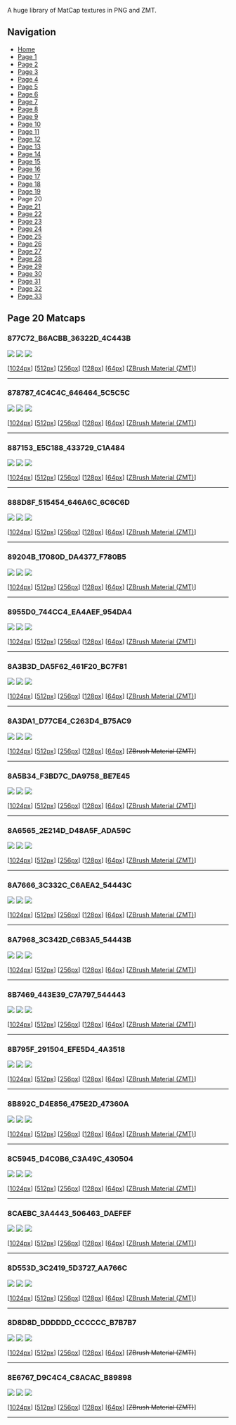 A huge library of MatCap textures in PNG and ZMT.


## Navigation
* [Home](/)
* [Page 1](PAGE-1.md)
* [Page 2](PAGE-2.md)
* [Page 3](PAGE-3.md)
* [Page 4](PAGE-4.md)
* [Page 5](PAGE-5.md)
* [Page 6](PAGE-6.md)
* [Page 7](PAGE-7.md)
* [Page 8](PAGE-8.md)
* [Page 9](PAGE-9.md)
* [Page 10](PAGE-10.md)
* [Page 11](PAGE-11.md)
* [Page 12](PAGE-12.md)
* [Page 13](PAGE-13.md)
* [Page 14](PAGE-14.md)
* [Page 15](PAGE-15.md)
* [Page 16](PAGE-16.md)
* [Page 17](PAGE-17.md)
* [Page 18](PAGE-18.md)
* [Page 19](PAGE-19.md)
* Page 20
* [Page 21](PAGE-21.md)
* [Page 22](PAGE-22.md)
* [Page 23](PAGE-23.md)
* [Page 24](PAGE-24.md)
* [Page 25](PAGE-25.md)
* [Page 26](PAGE-26.md)
* [Page 27](PAGE-27.md)
* [Page 28](PAGE-28.md)
* [Page 29](PAGE-29.md)
* [Page 30](PAGE-30.md)
* [Page 31](PAGE-31.md)
* [Page 32](PAGE-32.md)
* [Page 33](PAGE-33.md)
## Page 20 Matcaps
### 877C72_B6ACBB_36322D_4C443B
![](preview/877C72_B6ACBB_36322D_4C443B-preview.png)
![](thumbnail/877C72_B6ACBB_36322D_4C443B.jpg)
![](palette/877C72_B6ACBB_36322D_4C443B-palette.png)

[[1024px](https://github.com/nidorx/matcaps/raw/master/1024/877C72_B6ACBB_36322D_4C443B.png)]
[[512px](https://github.com/nidorx/matcaps/raw/master/512/877C72_B6ACBB_36322D_4C443B-512px.png)]
[[256px](https://github.com/nidorx/matcaps/raw/master/256/877C72_B6ACBB_36322D_4C443B-256px.png)]
[[128px](https://github.com/nidorx/matcaps/raw/master/128/877C72_B6ACBB_36322D_4C443B-128px.png)]
[[64px](https://github.com/nidorx/matcaps/raw/master/64/877C72_B6ACBB_36322D_4C443B-64px.png)]
[[ZBrush Material (ZMT)](https://github.com/nidorx/matcaps/raw/master/zmt/877C72_B6ACBB_36322D_4C443B.zmt)]

---
### 878787_4C4C4C_646464_5C5C5C
![](preview/878787_4C4C4C_646464_5C5C5C-preview.png)
![](thumbnail/878787_4C4C4C_646464_5C5C5C.jpg)
![](palette/878787_4C4C4C_646464_5C5C5C-palette.png)

[[1024px](https://github.com/nidorx/matcaps/raw/master/1024/878787_4C4C4C_646464_5C5C5C.png)]
[[512px](https://github.com/nidorx/matcaps/raw/master/512/878787_4C4C4C_646464_5C5C5C-512px.png)]
[[256px](https://github.com/nidorx/matcaps/raw/master/256/878787_4C4C4C_646464_5C5C5C-256px.png)]
[[128px](https://github.com/nidorx/matcaps/raw/master/128/878787_4C4C4C_646464_5C5C5C-128px.png)]
[[64px](https://github.com/nidorx/matcaps/raw/master/64/878787_4C4C4C_646464_5C5C5C-64px.png)]
[[ZBrush Material (ZMT)](https://github.com/nidorx/matcaps/raw/master/zmt/878787_4C4C4C_646464_5C5C5C.zmt)]

---
### 887153_E5C188_433729_C1A484
![](preview/887153_E5C188_433729_C1A484-preview.png)
![](thumbnail/887153_E5C188_433729_C1A484.jpg)
![](palette/887153_E5C188_433729_C1A484-palette.png)

[[1024px](https://github.com/nidorx/matcaps/raw/master/1024/887153_E5C188_433729_C1A484.png)]
[[512px](https://github.com/nidorx/matcaps/raw/master/512/887153_E5C188_433729_C1A484-512px.png)]
[[256px](https://github.com/nidorx/matcaps/raw/master/256/887153_E5C188_433729_C1A484-256px.png)]
[[128px](https://github.com/nidorx/matcaps/raw/master/128/887153_E5C188_433729_C1A484-128px.png)]
[[64px](https://github.com/nidorx/matcaps/raw/master/64/887153_E5C188_433729_C1A484-64px.png)]
[[ZBrush Material (ZMT)](https://github.com/nidorx/matcaps/raw/master/zmt/887153_E5C188_433729_C1A484.zmt)]

---
### 888D8F_515454_646A6C_6C6C6D
![](preview/888D8F_515454_646A6C_6C6C6D-preview.png)
![](thumbnail/888D8F_515454_646A6C_6C6C6D.jpg)
![](palette/888D8F_515454_646A6C_6C6C6D-palette.png)

[[1024px](https://github.com/nidorx/matcaps/raw/master/1024/888D8F_515454_646A6C_6C6C6D.png)]
[[512px](https://github.com/nidorx/matcaps/raw/master/512/888D8F_515454_646A6C_6C6C6D-512px.png)]
[[256px](https://github.com/nidorx/matcaps/raw/master/256/888D8F_515454_646A6C_6C6C6D-256px.png)]
[[128px](https://github.com/nidorx/matcaps/raw/master/128/888D8F_515454_646A6C_6C6C6D-128px.png)]
[[64px](https://github.com/nidorx/matcaps/raw/master/64/888D8F_515454_646A6C_6C6C6D-64px.png)]
[[ZBrush Material (ZMT)](https://github.com/nidorx/matcaps/raw/master/zmt/888D8F_515454_646A6C_6C6C6D.zmt)]

---
### 89204B_17080D_DA4377_F780B5
![](preview/89204B_17080D_DA4377_F780B5-preview.png)
![](thumbnail/89204B_17080D_DA4377_F780B5.jpg)
![](palette/89204B_17080D_DA4377_F780B5-palette.png)

[[1024px](https://github.com/nidorx/matcaps/raw/master/1024/89204B_17080D_DA4377_F780B5.png)]
[[512px](https://github.com/nidorx/matcaps/raw/master/512/89204B_17080D_DA4377_F780B5-512px.png)]
[[256px](https://github.com/nidorx/matcaps/raw/master/256/89204B_17080D_DA4377_F780B5-256px.png)]
[[128px](https://github.com/nidorx/matcaps/raw/master/128/89204B_17080D_DA4377_F780B5-128px.png)]
[[64px](https://github.com/nidorx/matcaps/raw/master/64/89204B_17080D_DA4377_F780B5-64px.png)]
[[ZBrush Material (ZMT)](https://github.com/nidorx/matcaps/raw/master/zmt/89204B_17080D_DA4377_F780B5.zmt)]

---
### 8955D0_744CC4_EA4AEF_954DA4
![](preview/8955D0_744CC4_EA4AEF_954DA4-preview.png)
![](thumbnail/8955D0_744CC4_EA4AEF_954DA4.jpg)
![](palette/8955D0_744CC4_EA4AEF_954DA4-palette.png)

[[1024px](https://github.com/nidorx/matcaps/raw/master/1024/8955D0_744CC4_EA4AEF_954DA4.png)]
[[512px](https://github.com/nidorx/matcaps/raw/master/512/8955D0_744CC4_EA4AEF_954DA4-512px.png)]
[[256px](https://github.com/nidorx/matcaps/raw/master/256/8955D0_744CC4_EA4AEF_954DA4-256px.png)]
[[128px](https://github.com/nidorx/matcaps/raw/master/128/8955D0_744CC4_EA4AEF_954DA4-128px.png)]
[[64px](https://github.com/nidorx/matcaps/raw/master/64/8955D0_744CC4_EA4AEF_954DA4-64px.png)]
[[ZBrush Material (ZMT)](https://github.com/nidorx/matcaps/raw/master/zmt/8955D0_744CC4_EA4AEF_954DA4.zmt)]

---
### 8A3B3D_DA5F62_461F20_BC7F81
![](preview/8A3B3D_DA5F62_461F20_BC7F81-preview.png)
![](thumbnail/8A3B3D_DA5F62_461F20_BC7F81.jpg)
![](palette/8A3B3D_DA5F62_461F20_BC7F81-palette.png)

[[1024px](https://github.com/nidorx/matcaps/raw/master/1024/8A3B3D_DA5F62_461F20_BC7F81.png)]
[[512px](https://github.com/nidorx/matcaps/raw/master/512/8A3B3D_DA5F62_461F20_BC7F81-512px.png)]
[[256px](https://github.com/nidorx/matcaps/raw/master/256/8A3B3D_DA5F62_461F20_BC7F81-256px.png)]
[[128px](https://github.com/nidorx/matcaps/raw/master/128/8A3B3D_DA5F62_461F20_BC7F81-128px.png)]
[[64px](https://github.com/nidorx/matcaps/raw/master/64/8A3B3D_DA5F62_461F20_BC7F81-64px.png)]
[[ZBrush Material (ZMT)](https://github.com/nidorx/matcaps/raw/master/zmt/8A3B3D_DA5F62_461F20_BC7F81.zmt)]

---
### 8A3DA1_D77CE4_C263D4_B75AC9
![](preview/8A3DA1_D77CE4_C263D4_B75AC9-preview.png)
![](thumbnail/8A3DA1_D77CE4_C263D4_B75AC9.jpg)
![](palette/8A3DA1_D77CE4_C263D4_B75AC9-palette.png)

[[1024px](https://github.com/nidorx/matcaps/raw/master/1024/8A3DA1_D77CE4_C263D4_B75AC9.png)]
[[512px](https://github.com/nidorx/matcaps/raw/master/512/8A3DA1_D77CE4_C263D4_B75AC9-512px.png)]
[[256px](https://github.com/nidorx/matcaps/raw/master/256/8A3DA1_D77CE4_C263D4_B75AC9-256px.png)]
[[128px](https://github.com/nidorx/matcaps/raw/master/128/8A3DA1_D77CE4_C263D4_B75AC9-128px.png)]
[[64px](https://github.com/nidorx/matcaps/raw/master/64/8A3DA1_D77CE4_C263D4_B75AC9-64px.png)]
[~~ZBrush Material (ZMT)~~]

---
### 8A5B34_F3BD7C_DA9758_BE7E45
![](preview/8A5B34_F3BD7C_DA9758_BE7E45-preview.png)
![](thumbnail/8A5B34_F3BD7C_DA9758_BE7E45.jpg)
![](palette/8A5B34_F3BD7C_DA9758_BE7E45-palette.png)

[[1024px](https://github.com/nidorx/matcaps/raw/master/1024/8A5B34_F3BD7C_DA9758_BE7E45.png)]
[[512px](https://github.com/nidorx/matcaps/raw/master/512/8A5B34_F3BD7C_DA9758_BE7E45-512px.png)]
[[256px](https://github.com/nidorx/matcaps/raw/master/256/8A5B34_F3BD7C_DA9758_BE7E45-256px.png)]
[[128px](https://github.com/nidorx/matcaps/raw/master/128/8A5B34_F3BD7C_DA9758_BE7E45-128px.png)]
[[64px](https://github.com/nidorx/matcaps/raw/master/64/8A5B34_F3BD7C_DA9758_BE7E45-64px.png)]
[[ZBrush Material (ZMT)](https://github.com/nidorx/matcaps/raw/master/zmt/8A5B34_F3BD7C_DA9758_BE7E45.zmt)]

---
### 8A6565_2E214D_D48A5F_ADA59C
![](preview/8A6565_2E214D_D48A5F_ADA59C-preview.png)
![](thumbnail/8A6565_2E214D_D48A5F_ADA59C.jpg)
![](palette/8A6565_2E214D_D48A5F_ADA59C-palette.png)

[[1024px](https://github.com/nidorx/matcaps/raw/master/1024/8A6565_2E214D_D48A5F_ADA59C.png)]
[[512px](https://github.com/nidorx/matcaps/raw/master/512/8A6565_2E214D_D48A5F_ADA59C-512px.png)]
[[256px](https://github.com/nidorx/matcaps/raw/master/256/8A6565_2E214D_D48A5F_ADA59C-256px.png)]
[[128px](https://github.com/nidorx/matcaps/raw/master/128/8A6565_2E214D_D48A5F_ADA59C-128px.png)]
[[64px](https://github.com/nidorx/matcaps/raw/master/64/8A6565_2E214D_D48A5F_ADA59C-64px.png)]
[[ZBrush Material (ZMT)](https://github.com/nidorx/matcaps/raw/master/zmt/8A6565_2E214D_D48A5F_ADA59C.zmt)]

---
### 8A7666_3C332C_C6AEA2_54443C
![](preview/8A7666_3C332C_C6AEA2_54443C-preview.png)
![](thumbnail/8A7666_3C332C_C6AEA2_54443C.jpg)
![](palette/8A7666_3C332C_C6AEA2_54443C-palette.png)

[[1024px](https://github.com/nidorx/matcaps/raw/master/1024/8A7666_3C332C_C6AEA2_54443C.png)]
[[512px](https://github.com/nidorx/matcaps/raw/master/512/8A7666_3C332C_C6AEA2_54443C-512px.png)]
[[256px](https://github.com/nidorx/matcaps/raw/master/256/8A7666_3C332C_C6AEA2_54443C-256px.png)]
[[128px](https://github.com/nidorx/matcaps/raw/master/128/8A7666_3C332C_C6AEA2_54443C-128px.png)]
[[64px](https://github.com/nidorx/matcaps/raw/master/64/8A7666_3C332C_C6AEA2_54443C-64px.png)]
[[ZBrush Material (ZMT)](https://github.com/nidorx/matcaps/raw/master/zmt/8A7666_3C332C_C6AEA2_54443C.zmt)]

---
### 8A7968_3C342D_C6B3A5_54443B
![](preview/8A7968_3C342D_C6B3A5_54443B-preview.png)
![](thumbnail/8A7968_3C342D_C6B3A5_54443B.jpg)
![](palette/8A7968_3C342D_C6B3A5_54443B-palette.png)

[[1024px](https://github.com/nidorx/matcaps/raw/master/1024/8A7968_3C342D_C6B3A5_54443B.png)]
[[512px](https://github.com/nidorx/matcaps/raw/master/512/8A7968_3C342D_C6B3A5_54443B-512px.png)]
[[256px](https://github.com/nidorx/matcaps/raw/master/256/8A7968_3C342D_C6B3A5_54443B-256px.png)]
[[128px](https://github.com/nidorx/matcaps/raw/master/128/8A7968_3C342D_C6B3A5_54443B-128px.png)]
[[64px](https://github.com/nidorx/matcaps/raw/master/64/8A7968_3C342D_C6B3A5_54443B-64px.png)]
[[ZBrush Material (ZMT)](https://github.com/nidorx/matcaps/raw/master/zmt/8A7968_3C342D_C6B3A5_54443B.zmt)]

---
### 8B7469_443E39_C7A797_544443
![](preview/8B7469_443E39_C7A797_544443-preview.png)
![](thumbnail/8B7469_443E39_C7A797_544443.jpg)
![](palette/8B7469_443E39_C7A797_544443-palette.png)

[[1024px](https://github.com/nidorx/matcaps/raw/master/1024/8B7469_443E39_C7A797_544443.png)]
[[512px](https://github.com/nidorx/matcaps/raw/master/512/8B7469_443E39_C7A797_544443-512px.png)]
[[256px](https://github.com/nidorx/matcaps/raw/master/256/8B7469_443E39_C7A797_544443-256px.png)]
[[128px](https://github.com/nidorx/matcaps/raw/master/128/8B7469_443E39_C7A797_544443-128px.png)]
[[64px](https://github.com/nidorx/matcaps/raw/master/64/8B7469_443E39_C7A797_544443-64px.png)]
[[ZBrush Material (ZMT)](https://github.com/nidorx/matcaps/raw/master/zmt/8B7469_443E39_C7A797_544443.zmt)]

---
### 8B795F_291504_EFE5D4_4A3518
![](preview/8B795F_291504_EFE5D4_4A3518-preview.png)
![](thumbnail/8B795F_291504_EFE5D4_4A3518.jpg)
![](palette/8B795F_291504_EFE5D4_4A3518-palette.png)

[[1024px](https://github.com/nidorx/matcaps/raw/master/1024/8B795F_291504_EFE5D4_4A3518.png)]
[[512px](https://github.com/nidorx/matcaps/raw/master/512/8B795F_291504_EFE5D4_4A3518-512px.png)]
[[256px](https://github.com/nidorx/matcaps/raw/master/256/8B795F_291504_EFE5D4_4A3518-256px.png)]
[[128px](https://github.com/nidorx/matcaps/raw/master/128/8B795F_291504_EFE5D4_4A3518-128px.png)]
[[64px](https://github.com/nidorx/matcaps/raw/master/64/8B795F_291504_EFE5D4_4A3518-64px.png)]
[[ZBrush Material (ZMT)](https://github.com/nidorx/matcaps/raw/master/zmt/8B795F_291504_EFE5D4_4A3518.zmt)]

---
### 8B892C_D4E856_475E2D_47360A
![](preview/8B892C_D4E856_475E2D_47360A-preview.png)
![](thumbnail/8B892C_D4E856_475E2D_47360A.jpg)
![](palette/8B892C_D4E856_475E2D_47360A-palette.png)

[[1024px](https://github.com/nidorx/matcaps/raw/master/1024/8B892C_D4E856_475E2D_47360A.png)]
[[512px](https://github.com/nidorx/matcaps/raw/master/512/8B892C_D4E856_475E2D_47360A-512px.png)]
[[256px](https://github.com/nidorx/matcaps/raw/master/256/8B892C_D4E856_475E2D_47360A-256px.png)]
[[128px](https://github.com/nidorx/matcaps/raw/master/128/8B892C_D4E856_475E2D_47360A-128px.png)]
[[64px](https://github.com/nidorx/matcaps/raw/master/64/8B892C_D4E856_475E2D_47360A-64px.png)]
[[ZBrush Material (ZMT)](https://github.com/nidorx/matcaps/raw/master/zmt/8B892C_D4E856_475E2D_47360A.zmt)]

---
### 8C5945_D4C0B6_C3A49C_430504
![](preview/8C5945_D4C0B6_C3A49C_430504-preview.png)
![](thumbnail/8C5945_D4C0B6_C3A49C_430504.jpg)
![](palette/8C5945_D4C0B6_C3A49C_430504-palette.png)

[[1024px](https://github.com/nidorx/matcaps/raw/master/1024/8C5945_D4C0B6_C3A49C_430504.png)]
[[512px](https://github.com/nidorx/matcaps/raw/master/512/8C5945_D4C0B6_C3A49C_430504-512px.png)]
[[256px](https://github.com/nidorx/matcaps/raw/master/256/8C5945_D4C0B6_C3A49C_430504-256px.png)]
[[128px](https://github.com/nidorx/matcaps/raw/master/128/8C5945_D4C0B6_C3A49C_430504-128px.png)]
[[64px](https://github.com/nidorx/matcaps/raw/master/64/8C5945_D4C0B6_C3A49C_430504-64px.png)]
[[ZBrush Material (ZMT)](https://github.com/nidorx/matcaps/raw/master/zmt/8C5945_D4C0B6_C3A49C_430504.zmt)]

---
### 8CAEBC_3A4443_506463_DAEFEF
![](preview/8CAEBC_3A4443_506463_DAEFEF-preview.png)
![](thumbnail/8CAEBC_3A4443_506463_DAEFEF.jpg)
![](palette/8CAEBC_3A4443_506463_DAEFEF-palette.png)

[[1024px](https://github.com/nidorx/matcaps/raw/master/1024/8CAEBC_3A4443_506463_DAEFEF.png)]
[[512px](https://github.com/nidorx/matcaps/raw/master/512/8CAEBC_3A4443_506463_DAEFEF-512px.png)]
[[256px](https://github.com/nidorx/matcaps/raw/master/256/8CAEBC_3A4443_506463_DAEFEF-256px.png)]
[[128px](https://github.com/nidorx/matcaps/raw/master/128/8CAEBC_3A4443_506463_DAEFEF-128px.png)]
[[64px](https://github.com/nidorx/matcaps/raw/master/64/8CAEBC_3A4443_506463_DAEFEF-64px.png)]
[[ZBrush Material (ZMT)](https://github.com/nidorx/matcaps/raw/master/zmt/8CAEBC_3A4443_506463_DAEFEF.zmt)]

---
### 8D553D_3C2419_5D3727_AA766C
![](preview/8D553D_3C2419_5D3727_AA766C-preview.png)
![](thumbnail/8D553D_3C2419_5D3727_AA766C.jpg)
![](palette/8D553D_3C2419_5D3727_AA766C-palette.png)

[[1024px](https://github.com/nidorx/matcaps/raw/master/1024/8D553D_3C2419_5D3727_AA766C.png)]
[[512px](https://github.com/nidorx/matcaps/raw/master/512/8D553D_3C2419_5D3727_AA766C-512px.png)]
[[256px](https://github.com/nidorx/matcaps/raw/master/256/8D553D_3C2419_5D3727_AA766C-256px.png)]
[[128px](https://github.com/nidorx/matcaps/raw/master/128/8D553D_3C2419_5D3727_AA766C-128px.png)]
[[64px](https://github.com/nidorx/matcaps/raw/master/64/8D553D_3C2419_5D3727_AA766C-64px.png)]
[[ZBrush Material (ZMT)](https://github.com/nidorx/matcaps/raw/master/zmt/8D553D_3C2419_5D3727_AA766C.zmt)]

---
### 8D8D8D_DDDDDD_CCCCCC_B7B7B7
![](preview/8D8D8D_DDDDDD_CCCCCC_B7B7B7-preview.png)
![](thumbnail/8D8D8D_DDDDDD_CCCCCC_B7B7B7.jpg)
![](palette/8D8D8D_DDDDDD_CCCCCC_B7B7B7-palette.png)

[[1024px](https://github.com/nidorx/matcaps/raw/master/1024/8D8D8D_DDDDDD_CCCCCC_B7B7B7.png)]
[[512px](https://github.com/nidorx/matcaps/raw/master/512/8D8D8D_DDDDDD_CCCCCC_B7B7B7-512px.png)]
[[256px](https://github.com/nidorx/matcaps/raw/master/256/8D8D8D_DDDDDD_CCCCCC_B7B7B7-256px.png)]
[[128px](https://github.com/nidorx/matcaps/raw/master/128/8D8D8D_DDDDDD_CCCCCC_B7B7B7-128px.png)]
[[64px](https://github.com/nidorx/matcaps/raw/master/64/8D8D8D_DDDDDD_CCCCCC_B7B7B7-64px.png)]
[~~ZBrush Material (ZMT)~~]

---
### 8E6767_D9C4C4_C8ACAC_B89898
![](preview/8E6767_D9C4C4_C8ACAC_B89898-preview.png)
![](thumbnail/8E6767_D9C4C4_C8ACAC_B89898.jpg)
![](palette/8E6767_D9C4C4_C8ACAC_B89898-palette.png)

[[1024px](https://github.com/nidorx/matcaps/raw/master/1024/8E6767_D9C4C4_C8ACAC_B89898.png)]
[[512px](https://github.com/nidorx/matcaps/raw/master/512/8E6767_D9C4C4_C8ACAC_B89898-512px.png)]
[[256px](https://github.com/nidorx/matcaps/raw/master/256/8E6767_D9C4C4_C8ACAC_B89898-256px.png)]
[[128px](https://github.com/nidorx/matcaps/raw/master/128/8E6767_D9C4C4_C8ACAC_B89898-128px.png)]
[[64px](https://github.com/nidorx/matcaps/raw/master/64/8E6767_D9C4C4_C8ACAC_B89898-64px.png)]
[~~ZBrush Material (ZMT)~~]

---